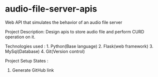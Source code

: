 # audio-file-server-apis

Web API that simulates the behavior of an audio file server

Project Description: Design apis to store audio file and perform CURD operation on it.

Technologies used : 1. Python(Base language)
                    2. Flask(web framework)
                    3. MySql(Database)
                    4. Git(Version control)

Project Setup States :

1. Generate GitHub link 
